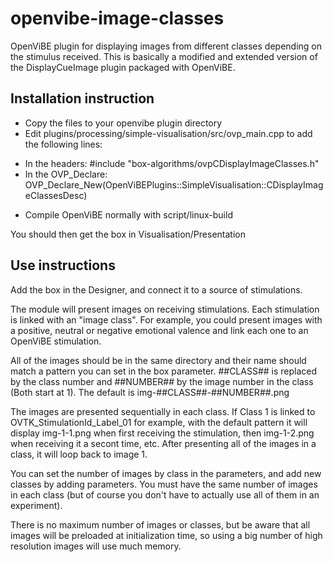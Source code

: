 openvibe-image-classes
======================

OpenViBE plugin for displaying images from different classes depending on the stimulus received. This is basically a modified and extended version of the DisplayCueImage plugin packaged with OpenViBE.



Installation instruction
------------------------
- Copy the files to your openvibe plugin directory
- Edit plugins/processing/simple-visualisation/src/ovp_main.cpp to add the following lines:
* In the headers: #include "box-algorithms/ovpCDisplayImageClasses.h"
* In the OVP_Declare: OVP_Declare_New(OpenViBEPlugins::SimpleVisualisation::CDisplayImageClassesDesc)
- Compile OpenViBE normally with script/linux-build

You should then get the box in Visualisation/Presentation


Use instructions
----------------
Add the box in the Designer, and connect it to a source of stimulations.

The module will present images on receiving stimulations. Each stimulation is linked with an "image class". For example, you could present images with a positive, neutral or negative emotional valence and link each one to an OpenViBE stimulation.

All of the images should be in the same directory and their name should match a pattern you can set in the box parameter.  ##CLASS## is replaced by the class number and ##NUMBER## by the image number in the class (Both start at 1). The default is img-##CLASS##-##NUMBER##.png 

The images are presented sequentially in each class. If Class 1 is linked to OVTK_StimulationId_Label_01 for example, with the default pattern it will display img-1-1.png when first receiving the stimulation, then img-1-2.png when receiving it a secont time, etc. After presenting all of the images in a class, it will loop back to image 1.

You can set the number of images by class in the parameters, and add new classes by adding parameters. You must have the same number of images in each class (but of course you don't have to actually use all of them in an experiment).

There is no maximum number of images or classes, but be aware that all images will be preloaded at initialization time, so using a big number of high resolution images will use much memory.
